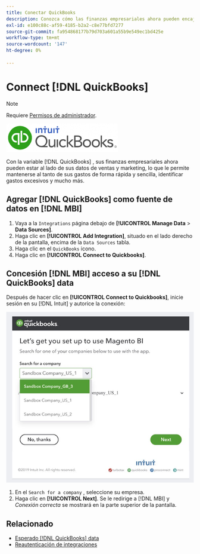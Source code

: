 ```yaml
---
title: Conectar QuickBooks
description: Conozca cómo las finanzas empresariales ahora pueden encajar con sus datos de ventas y marketing, lo que le permite mantener un registro rápido y fácil de sus gastos, identificar el exceso de gasto, etc.
exl-id: e100c88c-af59-4185-b2a2-c8e77bfd7277
source-git-commit: fa954868177b79d703a601a55b9e549ec1bd425e
workflow-type: tm+mt
source-wordcount: '147'
ht-degree: 0%

---
```


# Connect [!DNL QuickBooks]

>[!NOTE]
>
>Requiere [Permisos de administrador](../../../administrator/user-management/user-management.md).

![](../../../assets/Quickbooks.png)

Con la variable [!DNL QuickBooks] , sus finanzas empresariales ahora pueden estar al lado de sus datos de ventas y marketing, lo que le permite mantenerse al tanto de sus gastos de forma rápida y sencilla, identificar gastos excesivos y mucho más.

## Agregar [!DNL QuickBooks] como fuente de datos en [!DNL MBI]

1. Vaya a la `Integrations` página debajo de **[!UICONTROL Manage Data** > **Data Sources]**.
1. Haga clic en **[!UICONTROL Add Integration]**, situado en el lado derecho de la pantalla, encima de la `Data Sources` tabla.
1. Haga clic en el `QuickBooks` icono.
1. Haga clic en **[!UICONTROL Connect to Quickbooks]**.

## Concesión [!DNL MBI] acceso a su [!DNL QuickBooks] data

Después de hacer clic en **[!UICONTROL Connect to Quickbooks]**, inicie sesión en su [!DNL Intuit] y autorice la conexión:

![](../../../assets/QuickBooks_App_Store_1.jpg)

1. En el `Search for a company` , seleccione su empresa.
1. Haga clic en **[!UICONTROL Next]**. Se le redirige a [!DNL MBI] y *Conexión correcta* se mostrará en la parte superior de la pantalla.

## Relacionado

* [Esperado [!DNL QuickBooks] data](../integrations/quickbooks-data.md)
* [Reautenticación de integraciones](https://experienceleague.adobe.com/docs/commerce-knowledge-base/kb/how-to/mbi-reauthenticating-integrations.html?lang=en)
